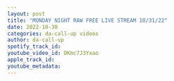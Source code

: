 ```yaml
---
layout: post
title: "MONDAY NIGHT RAW FREE LIVE STREAM 10/31/22"
date: 2022-10-30
categories: da-call-up videos
author: da-call-up
spotify_track_id: 
youtube_video_id: DKmc7J3Yxao
apple_track_id: 
youtube_metadata: 
---
```

